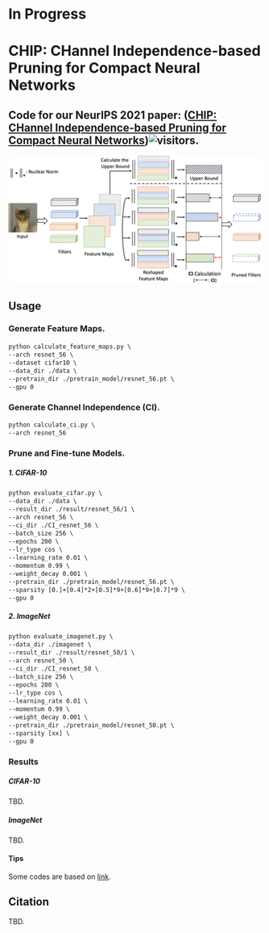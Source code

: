 # In Progress
# CHIP: CHannel Independence-based Pruning for Compact Neural Networks

## Code for our NeurIPS 2021 paper: ([CHIP: CHannel Independence-based Pruning for Compact Neural Networks](https://arxiv.org/abs/2110.13981))![visitors](https://visitor-badge.glitch.me/badge?page_id=yangsui.chip&left_color=green&right_color=red).

<p align="center">
<img src="fig/algorithm.png" width="800">
</p>

## Usage

### Generate Feature Maps.
```shell
python calculate_feature_maps.py \
--arch resnet_56 \
--dataset cifar10 \
--data_dir ./data \
--pretrain_dir ./pretrain_model/resnet_56.pt \
--gpu 0
```

### Generate Channel Independence (CI).
```shell
python calculate_ci.py \
--arch resnet_56
```

### Prune and Fine-tune Models.

##### 1. CIFAR-10
```shell
python evaluate_cifar.py \
--data_dir ./data \
--result_dir ./result/resnet_56/1 \
--arch resnet_56 \
--ci_dir ./CI_resnet_56 \
--batch_size 256 \
--epochs 200 \
--lr_type cos \
--learning_rate 0.01 \
--momentum 0.99 \
--weight_decay 0.001 \
--pretrain_dir ./pretrain_model/resnet_56.pt \
--sparsity [0.]+[0.4]*2+[0.5]*9+[0.6]*9+[0.7]*9 \
--gpu 0
```
##### 2. ImageNet
```shell
python evaluate_imagenet.py \
--data_dir ./imagenet \
--result_dir ./result/resnet_50/1 \
--arch resnet_50 \
--ci_dir ./CI_resnet_50 \
--batch_size 256 \
--epochs 200 \
--lr_type cos \
--learning_rate 0.01 \
--momentum 0.99 \
--weight_decay 0.001 \
--pretrain_dir ./pretrain_model/resnet_50.pt \
--sparsity [xx] \
--gpu 0
```
### Results
##### CIFAR-10
TBD.

##### ImageNet
TBD.

#### Tips
Some codes are based on [link](https://github.com/lmbxmu/HRankPlus).

## Citation

TBD.